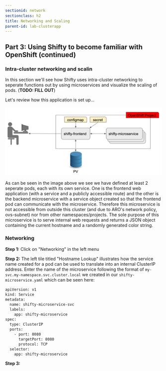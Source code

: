 ```yaml
---
sectionid: network
sectionclass: h2
title: Networking and Scaling
parent-id: lab-clusterapp
---
```


## Part 3: Using Shifty to become familiar with OpenShift (continued)

### Intra-cluster networking and scalin
In this section we'll see how Shifty uses intra-cluster networking to seperate functions out by using microservices and visualize the scaling of pods.  (**TODO: FILL OUT**)

Let's review how this application is set up...

![Shifty Diagram](/media/managedlab/4-shifty-arch.png)

As can be seen in the image above we see we have defined at least 2 seperate pods, each with its own service.  One is the frontend web application (with a service and a publicly accessible route) and the other is the backend microservice with a service object created so that the frontend pod can communicate with the microservice.  Therefore this microservice is not accessible from outside this cluster (and due to ARO's network policy, ovs-subnet) nor from other namespaces/projects.  The sole purpose of this microservice is to serve internal web requests and returns a JSON object containing the current hostname and a randomly generated color string.


### Networking
**Step 1:** Click on "Networking" in the left menu

**Step 2:** The left tile titled "Hostname Lookup" illustrates how the service name created for a pod can be used to translate into an internal ClusterIP address. Enter the name of the microservice following the format of `my-svc.my-namespace.svc.cluster.local` we created in our `shifty-microservice.yaml` which can be seen here:

```
apiVersion: v1
kind: Service
metadata:
  name: shifty-microservice-svc
  labels:
    app: shifty-microservice
spec:
  type: ClusterIP
  ports:
    - port: 8080
      targetPort: 8080
      protocol: TCP
  selector:
    app: shifty-microservice
```

**Step 3:** 
